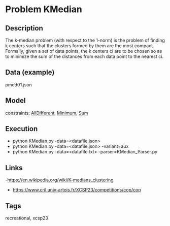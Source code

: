 # Problem KMedian
## Description
The k-median problem (with respect to the 1-norm) is the problem of finding k centers such that the clusters formed by them are the most compact.
Formally, given a set of data points, the k centers ci are to be chosen so as to minimize the
sum of the distances from each data point to the nearest ci.

## Data (example)
  pmed01.json

## Model
  constraints: [AllDifferent](http://pycsp.org/documentation/constraints/AllDifferent), [Minimum](http://pycsp.org/documentation/constraints/Minimum), [Sum](http://pycsp.org/documentation/constraints/Sum)

## Execution
  - python KMedian.py -data=<datafile.json>
  - python KMedian.py -data=<datafile.json> -variant=aux
  - python KMedian.py -data=<datafile.txt> -parser=KMedian_Parser.py

## Links
  -https://en.wikipedia.org/wiki/K-medians_clustering
  - https://www.cril.univ-artois.fr/XCSP23/competitions/cop/cop

## Tags
  recreational, xcsp23
